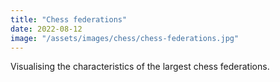 ```yaml
---
title: "Chess federations"
date: 2022-08-12
image: "/assets/images/chess/chess-federations.jpg"
---
```


Visualising the characteristics of the largest chess federations.
